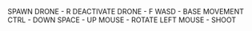 SPAWN DRONE - R
DEACTIVATE DRONE - F
WASD - BASE MOVEMENT
CTRL - DOWN
SPACE - UP
MOUSE - ROTATE
LEFT MOUSE - SHOOT
